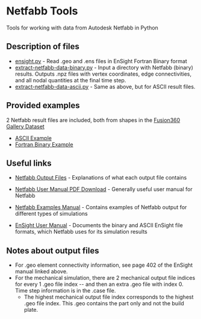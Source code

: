 # Netfabb Tools
Tools for working with data from Autodesk Netfabb in Python

## Description of files
- [ensight.py](ensight.py) - Read .geo and .ens files in EnSight Fortran Binary format
- [extract-netfabb-data-binary.py](extract-netfabb-data-binary.py) - Input a directory with Netfabb (binary) results. Outputs .npz files with vertex coordinates, edge connectivities, and all nodal quantities at the final time step.
- [extract-netfabb-data-ascii.py](extract-netfabb-data-ascii.py) - Same as above, but for ASCII result files.

## Provided examples
2 Netfabb result files are included, both from shapes in the [Fusion360 Gallery Dataset](https://github.com/AutodeskAILab/Fusion360GalleryDataset)
- [ASCII Example](example-result-files/ascii)
- [Fortran Binary Example](example-result-files/binary)


## Useful links
- [Netfabb Output Files](https://help.autodesk.com/view/NETF/2024/ENU/?guid=GUID-FFA9FD93-2501-42A7-9272-1CB462FBC077) - 
Explanations of what each output file contains

- [Netfabb User Manual PDF Download](https://www.autodesk.com/akn-aknsite-article-attachments/ae612cb3-8d78-4bad-a6b5-26104ffbd63d.pdf) - 
Generally useful user manual for Netfabb

- [Netfabb Examples Manual](https://damassets.autodesk.net/content/dam/autodesk/external-assets/support-articles/sample-files-and-offline-documents-for-netfabb/examples_2024_0.pdf) - 
Contains examples of Netfabb output for different types of simulations

- [EnSight User Manual](https://dav.lbl.gov/archive/NERSC/Software/ensight/doc/Manuals/UserManual.pdf) - 
Documents the binary and ASCII EnSight file formats, which Netfabb uses for its simulation results


## Notes about output files
- For .geo element connectivity information, see page 402 of the EnSight manual linked above.
- For the mechanical simulation, there are 2 mechanical output file indices for every 1 .geo file index -- and then an extra .geo file with index 0. Time step information is in the .case file. 
  - The highest mechanical output file index corresponds to the highest .geo file index. This .geo contains the part only and not the build plate.